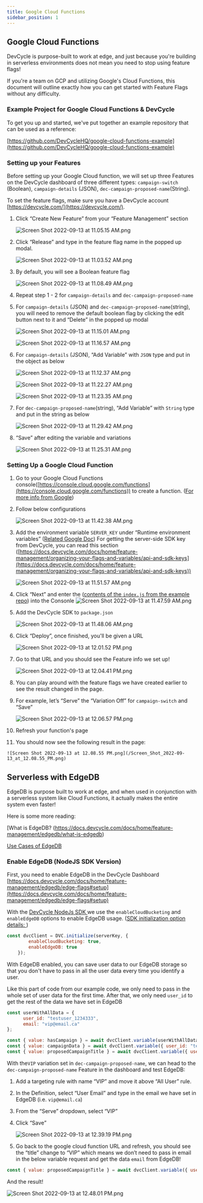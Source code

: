 ```yaml
---
title: Google Cloud Functions
sidebar_position: 1
---
```


## Google Cloud Functions

DevCycle is purpose-built to work at edge, and just because you're building in serverless environments does not mean you need to stop using feature flags!

If you're a team on GCP and utilizing Google's Cloud Functions, this document will outline exactly how you can get started with Feature Flags without any difficulty.

### Example Project for Google Cloud Functions & DevCycle

To get you up and started, we've put together an example repository that can be used as a reference:

[https://github.com/DevCycleHQ/google-cloud-functions-example](https://github.com/DevCycleHQ/google-cloud-functions-example)

### Setting up your Features 

Before setting up your Google Cloud function, we will set up three Features on the DevCycle dashboard of three different types: `campaign-switch` (Boolean), `campaign-details` (JSON), `dec-campaign-proposed-name`(String).

To set the feature flags, make sure you have a DevCycle account [https://devcycle.com/](https://devcycle.com/).

1. Click “Create New Feature” from your “Feature Management” section
    
    ![Screen Shot 2022-09-13 at 11.05.15 AM.png](/Screen_Shot_2022-09-13_at_11.05.15_AM.png)
    
2. Click “Release” and type in the feature flag name in the popped up modal.
    
    ![Screen Shot 2022-09-13 at 11.03.52 AM.png](/Screen_Shot_2022-09-13_at_11.03.52_AM.png)
    
3. By default, you will see a Boolean feature flag
    
    ![Screen Shot 2022-09-13 at 11.08.49 AM.png](/Screen_Shot_2022-09-13_at_11.08.49_AM.png)
    
4. Repeat step 1 - 2 for `campaign-details` and `dec-campaign-proposed-name`
5. For `campaign-details` (JSON) and `dec-campaign-proposed-name`(string), you will need to remove the default boolean flag by clicking the edit button next to it and “Delete” in the popped up modal
    
    ![Screen Shot 2022-09-13 at 11.15.01 AM.png](/Screen_Shot_2022-09-13_at_11.15.01_AM.png)
    
    ![Screen Shot 2022-09-13 at 11.16.57 AM.png](/Screen_Shot_2022-09-13_at_11.16.57_AM.png)
    
6. For `campaign-details` (JSON), “Add Variable” with `JSON` type and put in the object as below
    
    ![Screen Shot 2022-09-13 at 11.12.37 AM.png](/Screen_Shot_2022-09-13_at_11.12.37_AM.png)
    
    ![Screen Shot 2022-09-13 at 11.22.27 AM.png](/Screen_Shot_2022-09-13_at_11.22.27_AM.png)
    
    ![Screen Shot 2022-09-13 at 11.23.35 AM.png](/Screen_Shot_2022-09-13_at_11.23.35_AM.png)
    
7.  For `dec-campaign-proposed-name`(string), “Add Variable” with `String` type and put in the string as below
    
    ![Screen Shot 2022-09-13 at 11.29.42 AM.png](/Screen_Shot_2022-09-13_at_11.29.42_AM.png)
    
8. “Save” after editing the variable and variations
    
    ![Screen Shot 2022-09-13 at 11.25.31 AM.png](/Screen_Shot_2022-09-13_at_11.25.31_AM.png)
    

### Setting Up a Google Cloud Function

1. Go to your Google Cloud Functions console([https://console.cloud.google.com/functions](https://console.cloud.google.com/functions)) to create a function. ([For more info from Google](https://cloud.google.com/functions/docs/console-quickstart))
2. Follow below configurations
    
    ![Screen Shot 2022-09-13 at 11.42.38 AM.png](/Screen_Shot_2022-09-13_at_11.42.38_AM.png)
    
3. Add the environment variable `SERVER_KEY` under “Runtime environment variables” ([Related Google Doc](https://cloud.google.com/functions/docs/configuring/env-var#using_runtime_environment_variables)) 
For getting the server-side SDK key from DevCycle, you can read this section ([https://docs.devcycle.com/docs/home/feature-management/organizing-your-flags-and-variables/api-and-sdk-keys](https://docs.devcycle.com/docs/home/feature-management/organizing-your-flags-and-variables/api-and-sdk-keys))
    
    ![Screen Shot 2022-09-13 at 11.51.57 AM.png](/Screen_Shot_2022-09-13_at_11.51.57_AM.png)
    
4. Click “Next” and enter the ([contents of the `index.js` from the example repo](https://github.com/DevCycleHQ/google-cloud-functions-example/blob/main/index.js)) into the Consonle
    ![Screen Shot 2022-09-13 at 11.47.59 AM.png](/Screen_Shot_2022-09-13_at_11.47.59_AM.png)
    
5. Add the DevCycle SDK to `package.json`
    
    ![Screen Shot 2022-09-13 at 11.48.06 AM.png](/Screen_Shot_2022-09-13_at_11.48.06_AM.png)
    
6. Click “Deploy”, once finished, you'll be given a URL
    
    ![Screen Shot 2022-09-13 at 12.01.52 PM.png](/Screen_Shot_2022-09-13_at_12.01.52_PM.png)
    
7. Go to that URL and you should see the Feature info we set up!
    
    ![Screen Shot 2022-09-13 at 12.04.41 PM.png](/Screen_Shot_2022-09-13_at_12.04.41_PM.png)
    
8.  You can play around with the feature flags we have created earlier to see the result changed in the page.
9. For example, let’s “Serve” the “Variation Off” for `campaign-switch` and “Save”
    
    ![Screen Shot 2022-09-13 at 12.06.57 PM.png](/Screen_Shot_2022-09-13_at_12.06.57_PM.png)
    
10.  Refresh your function's page
11.  You should now see the following result in the page:
    
    ![Screen Shot 2022-09-13 at 12.08.55 PM.png](/Screen_Shot_2022-09-13_at_12.08.55_PM.png)
    

## Serverless with EdgeDB

EdgeDB is purpose built to work at edge, and when used in conjunction with a serverless system like Cloud Functions, it actually makes the entire system even faster! 

Here is some more reading: 

[What is EdgeDB? (https://docs.devcycle.com/docs/home/feature-management/edgedb/what-is-edgedb)

[Use Cases of EdgeDB ](https://docs.devcycle.com/docs/home/feature-management/edgedb/edge-flags#use-cases)

### Enable EdgeDB (NodeJS SDK Version)

First, you need to enable EdgeDB in the DevCycle Dashboard
[https://docs.devcycle.com/docs/home/feature-management/edgedb/edge-flags#setup](https://docs.devcycle.com/docs/home/feature-management/edgedb/edge-flags#setup)

With the [DevCycle NodeJs SDK ](https://docs.devcycle.com/docs/sdk/server-side-sdks/node) we use the `enableCloudBucketing` and `enableEdgeDB` options to enable EdgeDB usage. ([SDK initialization option details: ](https://docs.devcycle.com/docs/sdk/server-side-sdks/node#initialization-options))

```jsx
const dvcClient = DVC.initialize(serverKey, {
        enableCloudBucketing: true,
        enableEdgeDB: true
    });
```

With EdgeDB enabled, you can save user data to our EdgeDB storage so that you don't have to pass in all the user data every time you identify a user.

Like this part of code from our example code, we only need to pass in the whole set of user data for the first time. After that, we only need `user_id` to get the rest of the data we have set in EdgeDB

```jsx
const userWithAllData = {
	  user_id: "testuser_1234333",
	  email: "vip@email.ca"
};

const { value: hasCampaign } = await dvcClient.variable(userWithAllData, "campaign-switch", false);
const { value: campaignData } = await dvcClient.variable({ user_id: "testuser_1234333" }, "campaign-details", {});
const { value: proposedCampaignTitle } = await dvcClient.variable({ user_id: "testuser_1234333" }, "dec-campaign-proposed-name", "");
```

With the`VIP` variation set in `dec-campaign-proposed-name`, we can head to the `dec-campaign-proposed-name` Feature in the dashboard and test EdgeDB:
1. Add a targeting rule with name “VIP” and move it above “All User” rule. 
2. In the Definition, select “User Email” and type in the email we have set in EdgeDB (i.e. `vip@email.ca`)
3. From the “Serve” dropdown, select “VIP”
4. Click “Save”
    
    ![Screen Shot 2022-09-13 at 12.39.19 PM.png](/Screen_Shot_2022-09-13_at_12.39.19_PM.png)
    
5. Go back to the google cloud function URL and refresh, you should see the “title” change to “VIP” which means we don’t need to pass in email in the below variable request and get the data `email` from EdgeDB!

```jsx
const { value: proposedCampaignTitle } = await dvcClient.variable({ user_id: "testuser_1234333" }, "dec-campaign-proposed-name", "");
```


And the result!

![Screen Shot 2022-09-13 at 12.48.01 PM.png](/Screen_Shot_2022-09-13_at_12.48.01_PM.png)
